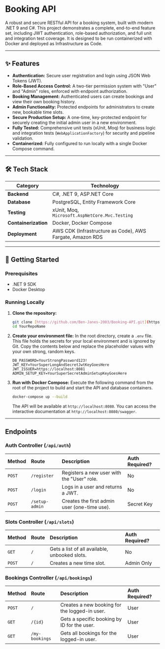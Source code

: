 # Booking API

A robust and secure RESTful API for a booking system, built with modern .NET 9 and C#. This project demonstrates a complete, end-to-end feature set, including JWT authentication, role-based authorization, and full unit and integration test coverage. It is designed to be run containerized with Docker and deployed as Infrastructure as Code.

---

## ✨ Features

* **Authentication:** Secure user registration and login using JSON Web Tokens (JWT).
* **Role-Based Access Control:** A two-tier permission system with "User" and "Admin" roles, enforced with endpoint authorization.
* **Booking Management:** Authenticated users can create bookings and view their own booking history.
* **Admin Functionality:** Protected endpoints for administrators to create new, bookable time slots.
* **Secure Production Setup:** A one-time, key-protected endpoint for securely creating the initial admin user in a new environment.
* **Fully Tested:** Comprehensive unit tests (xUnit, Moq) for business logic and integration tests (`WebApplicationFactory`) for security and pipeline validation.
* **Containerized:** Fully configured to run locally with a single Docker Compose command.

---

## 🛠️ Tech Stack

| Category             | Technology                                                                                                    |
| -------------------- | ------------------------------------------------------------------------------------------------------------- |
| **Backend**          | C#, .NET 9, ASP.NET Core                                                                                      |
| **Database**         | PostgreSQL, Entity Framework Core                                                                             |
| **Testing**          | xUnit, Moq, `Microsoft.AspNetCore.Mvc.Testing`                                                                |
| **Containerization** | Docker, Docker Compose                                                                                        |
| **Deployment**       | AWS CDK (Infrastructure as Code), AWS Fargate, Amazon RDS                                                     |

---

## 🚀 Getting Started

### Prerequisites

* .NET 9 SDK
* Docker Desktop

### Running Locally

1.  **Clone the repository:**
    ```bash
    git clone [https://github.com/Ben-Janes-2003/Booking-API.git](https://github.com/Ben-Janes-2003/Booking-API.git)
    cd YourRepoName
    ```

2.  **Create your environment file:**
    In the root directory, create a `.env` file. This file holds the secrets for your local environment and is ignored by Git. Copy the contents below and replace the placeholder values with your own strong, random keys.

    ```env
    DB_PASSWORD=YourStrongPassword123!
    JWT_KEY=YourSuperLongAndSecretJwtKeyGoesHere
    JWT_ISSUER=https://localhost:8081
    ADMIN_SETUP_KEY=YourSuperSecretAdminSetupKeyGoesHere
    ```

3.  **Run with Docker Compose:**
    Execute the following command from the root of the project to build and start the API and database containers.
    ```bash
    docker-compose up --build
    ```
    The API will be available at `http://localhost:8080`. You can access the interactive documentation at `http://localhost:8080/swagger`.

---

## Endpoints

### Auth Controller (`/api/auth`)

| Method | Route          | Description                                    | Auth Required? |
| :----- | :------------- | :--------------------------------------------- | :------------- |
| `POST` | `/register`    | Registers a new user with the "User" role.     | No             |
| `POST` | `/login`       | Logs in a user and returns a JWT.              | No             |
| `POST` | `/setup-admin` | Creates the first admin user (one-time use).   | Secret Key     |

### Slots Controller (`/api/slots`)

| Method | Route          | Description                                    | Auth Required? |
| :----- | :------------- | :--------------------------------------------- | :------------- |
| `GET`  | `/`            | Gets a list of all available, unbooked slots.  | No             |
| `POST` | `/`            | Creates a new time slot.                       | Admin Only     |

### Bookings Controller (`/api/bookings`)

| Method | Route          | Description                                    | Auth Required? |
| :----- | :------------- | :--------------------------------------------- | :------------- |
| `POST` | `/`            | Creates a new booking for the logged-in user.  | User           |
| `GET`  | `/{id}`        | Gets a specific booking by ID for the user.    | User           |
| `GET`  | `/my-bookings` | Gets all bookings for the logged-in user.      | User           |
